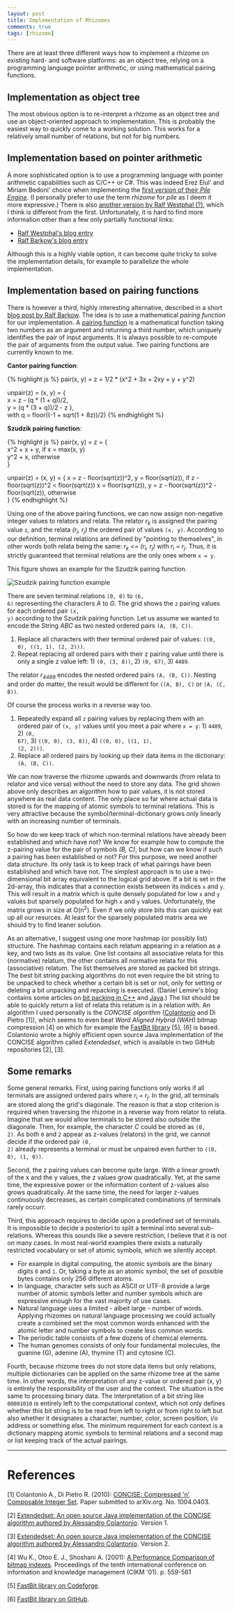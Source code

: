 ```yaml
---
layout: post
title: Implementation of Rhizomes
comments: true
tags: [rhizome]
---
```

There are at least three different ways how to implement a rhizome on existing hard- and software platforms: as an object tree, relying on a programming language pointer arithmetic, or using mathematical pairing functions.<span class="more"></span>

## Implementation as object tree

The most obvious option is to re-interpret a rhizome as an object tree and use an object-oriented approach to implementation. This is probably the easiest way to quickly come to a working solution. This works for a relatively small number of relations, but not for big numbers.

## Implementation based on pointer arithmetic

A more sophisticated option is to use a programming language with pointer arithmetic capabilities such as C/C++ or C#. This was indeed Erez Elul' and Miriam Bedoni' choice when implementing the [first version of their _Pile Engine_](http://sourceforge.net/projects/pileworks/). (I personally prefer to use the term _rhizome_ for _pile_ as I deem it more expressive.) There is also [another version by Ralf Westphal (?)](https://code.google.com/p/pile/), which I think is different from the first. Unfortunately, it is hard to find more information other than a few only partially functional links:

* [Ralf Westphal's blog entry](http://weblogs.asp.net/ralfw/441384)
* [Ralf Barkow's blog entry](http://ralfbarkow.wordpress.com/2006/04/23/what-is-a-pile_object/)

Although this is a highly viable option, it can become quite tricky to solve the implementation details, for example to parallelize the whole implementation.

## Implementation based on pairing functions

There is however a third, highly interesting alternative, described in a short [blog post by Ralf Barkow](http://ralfbarkow.wordpress.com/2006/06/21/the-cauchycantor-diagonal-method/). The idea is to use a mathematical _pairing function_ for our implementation. A [pairing function](http://en.wikipedia.org/wiki/Pairing_function) is a mathematical function taking two numbers as an argument and returning a third number, which uniquely identifies the pair of input arguments. It is always possible to re-compute the pair of arguments from the output value. Two pairing functions are currently known to me.

__Cantor pairing function__:

{% highlight js %}
pair(x, y) = z = 1/2 * (x^2 + 3x + 2xy + y + y^2)

unpair(z) = (x, y) = {  
    x = z - (q * (1 + q))/2,  
    y = (q * (3 + q))/2 - z },  
    with q = floor((-1 + sqrt(1 + 8z))/2)
{% endhighlight %}

__Szudzik pairing function__:

{% highlight js %}
pair(x, y) = z = {  
    x^2 + x + y, if x = max(x, y)  
    y^2 + x, otherwise  
}

unpair(z) = (x, y) = {
    x = z - floor(sqrt(z))^2, y = floor(sqrt(z)), if z - floor(sqrt(z))^2 < floor(sqrt(z))
    x = floor(sqrt(z)), y = z - floor(sqrt(z))^2 - floor(sqrt(z)), otherwise  
}
{% endhighlight %}

Using one of the above pairing functions, we can now assign non-negative integer values to relators and relata. The relator _r<sub>k</sub>_ is assigned the pairing value <code>z</code>, and the relata _(r<sub>i</sub>, r<sub>j</sub>)_ the ordered pair of values <code>(x, y)</code>. According to our definition, terminal relations are defined by "pointing to themselves", in other words both relata being the same: _r<sub>k</sub> <= (r<sub>i</sub>, r<sub>j</sub>)_ with _r<sub>i</sub> = r<sub>j</sub>_. Thus, it is strictly guaranteed that terminal relations are the only ones where <code>x = y</code>.

This figure shows an example for the Szudzik pairing function. 

![Szudzik pairing function example](/public/img/szudzik-pairing-func.jpg "Szudzik pairing function example")

There are seven terminal relations <code>(0, 0)</code> to <code>(6, 6)</code> representing the characters _A_ to _G_. The grid shows the <code>z</code> pairing values for each ordered pair <code>(x, y)</code> according to the Szudzik pairing function. Let us assume we wanted to encode the String _ABC_ as two nested ordered pairs <code>(A, (B, C))</code>.

1. Replace all characters with their terminal ordered pair of values: <code>((0, 0), ((1, 1), (2, 2)))</code>.
2. Repeat replacing all ordered pairs with their z pairing value until there is only a single z value left: 1) <code>(0, (3, 8))</code>, 2) <code>(0, 67)</code>, 3) <code>4489</code>.

The relator _r<sub>4489</sub>_ encodes the nested ordered pairs <code>(A, (B, C))</code>. Nesting and order do matter, the result would be different for <code>((A, B), C)</code> or <code>(A, (C, B))</code>.

Of course the process works in a reverse way too.

1. Repeatedly expand all <code>z</code> pairing values by replacing them with an ordered pair of <code>(x, y)</code> values until you meet a pair where <code>x = y</code>: 1) <code>4489</code>, 2) <code>(0, 67)</code>, 3) <code>((0, 0), (3, 8))</code>, 4) <code>((0, 0), ((1, 1), (2, 2)))</code>.
2. Replace all ordered pairs by looking up their data items in the dictionary: <code>(A, (B, C))</code>.

We can now traverse the rhizome upwards and downwards (from relata to relator and vice versa) without the need to store any data. The grid shown above only describes an algorithm how to pair values, it is not stored anywhere as real data content. The only place so far where actual data is stored is for the mapping of atomic symbols to terminal relations. This is very attractive because the symbol/terminal-dictionary grows only linearly with an increasing number of terminals.

So how do we keep track of which non-terminal relations have already been established and which have not? We know for example how to compute the z-pairing value for the pair of symbols _(B, C)_, but how can we know if such a pairing has been established or not? For this purpose, we need another data structure. Its only task is to keep track of what pairings have been established and which have not. The simplest approach is to use a two-dimensional bit array equivalent to the logical grid above. If a bit is set in the 2d-array, this indicates that a connection exists between its indices <code>x</code> and <code>y</code>. This will result in a matrix which is quite densely populated for low <code>x</code> and <code>y</code> values but sparsely populated for high <code>x</code> and <code>y</code> values. Unfortunately, the matrix grows in size at O(n<sup>2</sup>). Even if we only store bits this can quickly eat up all our resurces. At least for the sparsely populated matrix area we should try to find leaner solution.

As an alternative, I suggest using one more hashmap (or possibly list) structure. The hashmap contains each relatum appearing in a relation as a key, and two lists as its value. One list contains all associative relata for this (normative) relatum, the other contains all normative relata for this (associative) relatum. The list themselves are stored as packed bit strings. The best bit string packing algorithms do not even require the bit string to be unpacked to check whether a certain bit is set or not, only for setting or deleting a bit unpacking and repacking is executed. (Daniel Lemire's blog contains some articles on [bit packing in C++](http://lemire.me/blog/archives/2012/03/06/how-fast-is-bit-packing/) and [Java](http://lemire.me/blog/archives/2013/07/08/fast-integer-compression-in-java/).) The list should be able to quickly return a list of relata this relatum is in a relation with. An algorithm I used personally is the _CONCISE algorithm_ ([Colantonio](http://ricerca.mat.uniroma3.it/users/colanton/publications.html) and Di Pietro [1]), which seems to even beat _Word Aligned Hybrid (WAH)_ bitmap compression [4] on which for example the [FastBit library](https://sdm.lbl.gov/fastbit/) [5], [6] is based. Colantonio wrote a highly efficient open source Java implementation of the CONCISE algorithm called _Extendedset_, which is available in two GitHub repositories [2], [3].

## Some remarks

Some general remarks. First, using pairing functions only works if all terminals are assigned ordered pairs where _r<sub>i</sub> = r<sub>j</sub>_. In the grid, all terminals are stored along the grid's diagonale. The reason is that a stop criterion is required when traversing the rhizome in a reverse way from relator to relata. Imagine that we would allow terminals to be stored also outside the diagonale. Then, for example, the character _C_ could be stored as <code>(0, 2)</code>. As both <code>0</code> and <code>2</code> appear as z-values (relators) in the grid, we cannot decide if the ordered pair <code>(0, 2)</code> already represents a terminal or must be unpaired even further to <code>((0, 0), (1, 0))</code>.

Second, the z pairing values can become quite large. With a linear growth of the x and the y values, the z values grow quadratically. Yet, at the same time, the expressive power or the information content of z-values also grows quadratically. At the same time, the need for larger z-values continuously decreases, as certain complicated combinations of terminals rarely occurr.

Third, this approach requires to decide upon a predefined set of terminals. It is impossible to decide a posteriori to split a terminal into several sub-relations. Whereas this sounds like a severe restriction, I believe that it is not on many cases. In most real-world examples there exists a naturally restricted vocabulary or set of atomic symbols, which we silently accept.

* For example in digital computing, the atomic symbols are the binary digits <code>0</code> and <code>1</code>. Or, taking a byte as an atomic symbol, the set of possible bytes contains only 256 different atoms.
* In language, character sets such as ASCII or UTF-8 provide a large number of atomic symbols letter and number symbols which are expressive enough for the vast majority of use cases.
* Natural language uses a limited - albeit large - number of words. Applying rhizomes on natural language processing we could actually create a combined set the most common words enhanced with the atomic letter and number symbols to create less common words.
* The periodic table consists of a few dozens of chemical elements.
* The human genomes consists of only four fundamental molecules, the guanine (G), adenine (A), thymine (T) and cytosine (C).

Fourth, because rhizome trees do not store data items but only relations, multiple dictionaries can be applied on the same rhizome tree at the same time. In other words, the interpretation of any z-value or ordered pair (x, y) is entirely the responsibility of the user and the context. The situation is the same to processing binary data. The interpretation of a bit string like <code>00001010</code> is entirely left to the computational context, which not only defines whether this bit string is to be read from left to right or from right to left but also whether it designates a character, number, color, screen position, i/o address or something else. The minimum requirement for each context is a dictionary mapping atomic symbols to terminal relations and a second map or list keeping track of the actual pairings.

----

# References

[1] Colantonio A., Di Pietro R. (2010): [CONCISE: Compressed 'n' Composable Integer Set](http://arxiv.org/abs/1004.0403). Paper submitted to arXiv.org. No. 1004.0403.

[2] [Extendedset: An open source Java implementation of the CONCISE algorithm authored by Alessandro Colantonio](https://github.com/tuplejump/extendedset/). Version 1.
 
[3] [Extendedset: An open source Java implementation of the CONCISE algorithm authored by Alessandro Colantonio](https://github.com/metamx/extendedset). Version 2.

[4] Wu K., Otoo E. J., Shoshani A. (2001): [A Performance Comparison of bitmap indexes](https://sdm.lbl.gov/~kewu/ps/LBNL-48975.pdf). Proceedings of the tenth international conference on information and knowledge management (CIKM '01). p. 559-561

[5] [FastBit library on Codeforge](https://codeforge.lbl.gov/projects/fastbit/).

[6] [FastBit library on GitHub](https://github.com/gingi/fastbit).
